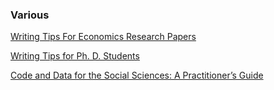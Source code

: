 ### Various

[Writing Tips For Economics Research Papers](http://www.people.fas.harvard.edu/~pnikolov/resources/writingtips.pdf)

[Writing Tips for Ph. D. Students](https://faculty.chicagobooth.edu/john.cochrane/research/papers/phd_paper_writing.pdf)

[Code and Data for the Social Sciences: A Practitioner’s Guide](https://web.stanford.edu/~gentzkow/research/CodeAndData.pdf)


